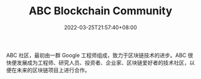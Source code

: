 ﻿---
weight: 
title: "ABC Blockchain Community"
description: "ABC 社区，最初由一群 Google 工程师组成，致力于区块链技术的进步"
date: 2022-03-25T21:57:40+08:00
lastmod: 2022-03-25T16:45:40+08:00
draft: false
authors: ["Metabd"]
featuredImage: "abc-blockchain-community.jpg"
link: ""
tags: ["元宇宙社区","ABC Blockchain Community"]
categories: ["navigation"]
navigation: ["元宇宙社区"]
lightgallery: true
toc: true
pinned: false
recommend: false
recommend1: false
---
ABC 社区，最初由一群 Google 工程师组成，致力于区块链技术的进步。ABC 很快便发展成为工程师、研究人员、投资者、企业家、区块链爱好者的技术社区，以便在未来的区块链项目上进行合作。
